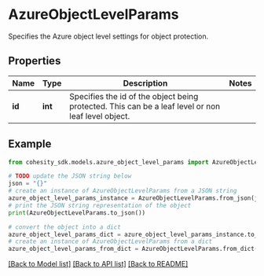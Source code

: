 # AzureObjectLevelParams

Specifies the Azure object level settings for object protection.

## Properties

Name | Type | Description | Notes
------------ | ------------- | ------------- | -------------
**id** | **int** | Specifies the id of the object being protected. This can be a leaf level or non leaf level object. | 

## Example

```python
from cohesity_sdk.models.azure_object_level_params import AzureObjectLevelParams

# TODO update the JSON string below
json = "{}"
# create an instance of AzureObjectLevelParams from a JSON string
azure_object_level_params_instance = AzureObjectLevelParams.from_json(json)
# print the JSON string representation of the object
print(AzureObjectLevelParams.to_json())

# convert the object into a dict
azure_object_level_params_dict = azure_object_level_params_instance.to_dict()
# create an instance of AzureObjectLevelParams from a dict
azure_object_level_params_from_dict = AzureObjectLevelParams.from_dict(azure_object_level_params_dict)
```
[[Back to Model list]](../README.md#documentation-for-models) [[Back to API list]](../README.md#documentation-for-api-endpoints) [[Back to README]](../README.md)


